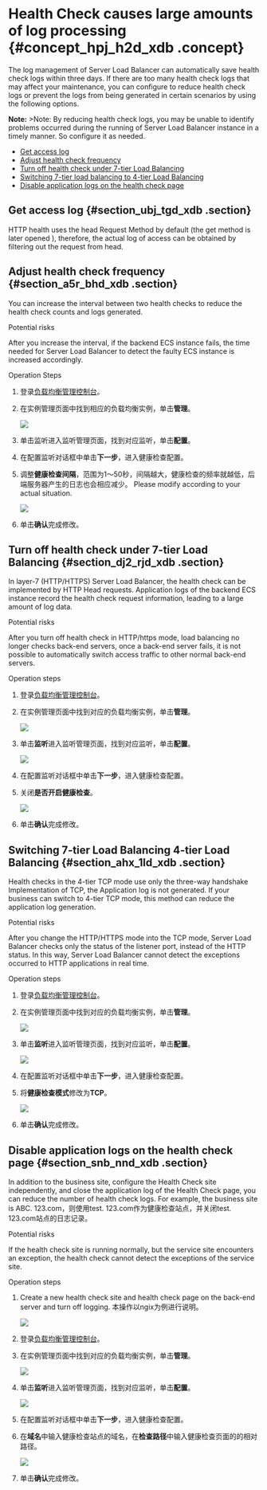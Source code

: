 # Health Check causes large amounts of log processing {#concept_hpj_h2d_xdb .concept}

The log management of Server Load Balancer can automatically save health check logs within three days. If there are too many health check logs that may affect your maintenance, you can configure to reduce health check logs or prevent the logs from being generated in certain scenarios by using the following options.

**Note:** \>Note: By reducing health check logs, you may be unable to identify problems occurred during the running of Server Load Balancer instance in a timely manner. So configure it as needed.

-   [Get access log](#section_ubj_tgd_xdb)
-   [Adjust health check frequency](#section_a5r_bhd_xdb)
-   [Turn off health check under 7-tier Load Balancing](#section_dj2_rjd_xdb)
-   [Switching 7-tier load balancing to 4-tier Load Balancing](#section_ahx_1ld_xdb)
-   [Disable application logs on the health check page](#section_snb_nnd_xdb)

## Get access log {#section_ubj_tgd_xdb .section}

HTTP health uses the head Request Method by default \(the get method is later opened \), therefore, the actual log of access can be obtained by filtering out the request from head.

## Adjust health check frequency {#section_a5r_bhd_xdb .section}

You can increase the interval between two health checks to reduce the health check counts and logs generated.

Potential risks

After you increase the interval, if the backend ECS instance fails, the time needed for Server Load Balancer to detect the faulty ECS instance is increased accordingly.

Operation Steps

1.  登录[负载均衡管理控制台](https://slbnew.console.aliyun.com/)。
2.  在实例管理页面中找到相应的负载均衡实例，单击**管理**。

    ![](http://static-aliyun-doc.oss-cn-hangzhou.aliyuncs.com/assets/img/4302/15393432253386_en-US.png)

3.  单击监听进入监听管理页面，找到对应监听，单击**配置**。
4.  在配置监听对话框中单击**下一步**，进入健康检查配置。
5.  调整**健康检查间隔**，范围为1～50秒，间隔越大，健康检查的频率就越低，后端服务器产生的日志也会相应减少。 Please modify according to your actual situation.

    ![](http://static-aliyun-doc.oss-cn-hangzhou.aliyuncs.com/assets/img/4302/15393432253390_en-US.png)

6.  单击**确认**完成修改。

## Turn off health check under 7-tier Load Balancing {#section_dj2_rjd_xdb .section}

In layer-7 \(HTTP/HTTPS\) Server Load Balancer, the health check can be implemented by HTTP Head requests. Application logs of the backend ECS instance record the health check request information, leading to a large amount of log data.

Potential risks

After you turn off health check in HTTP/https mode, load balancing no longer checks back-end servers, once a back-end server fails, it is not possible to automatically switch access traffic to other normal back-end servers.

Operation steps

1.  登录[负载均衡管理控制台](https://slbnew.console.aliyun.com/)。
2.  在实例管理页面中找到对应的负载均衡实例，单击**管理**。

    ![](http://static-aliyun-doc.oss-cn-hangzhou.aliyuncs.com/assets/img/4302/15393432253386_en-US.png)

3.  单击**监听**进入监听管理页面，找到对应监听，单击**配置**。

    ![](http://static-aliyun-doc.oss-cn-hangzhou.aliyuncs.com/assets/img/4302/15393432253388_en-US.png)

4.  在配置监听对话框中单击**下一步**，进入健康检查配置。
5.  关闭**是否开启健康检查**。

    ![](http://static-aliyun-doc.oss-cn-hangzhou.aliyuncs.com/assets/img/4302/15393432263397_en-US.png)

6.  单击**确认**完成修改。

## Switching 7-tier Load Balancing 4-tier Load Balancing {#section_ahx_1ld_xdb .section}

Health checks in the 4-tier TCP mode use only the three-way handshake Implementation of TCP, the Application log is not generated. If your business can switch to 4-tier TCP mode, this method can reduce the application log generation.

Potential risks

After you change the HTTP/HTTPS mode into the TCP mode, Server Load Balancer checks only the status of the listener port, instead of the HTTP status. In this way, Server Load Balancer cannot detect the exceptions occurred to HTTP applications in real time.

Operation steps

1.  登录[负载均衡管理控制台](https://slbnew.console.aliyun.com/)。
2.  在实例管理页面中找到对应的负载均衡实例，单击**管理**。

    ![](http://static-aliyun-doc.oss-cn-hangzhou.aliyuncs.com/assets/img/4302/15393432253386_en-US.png)

3.  单击**监听**进入监听管理页面，找到对应监听，单击**配置**。

    ![](http://static-aliyun-doc.oss-cn-hangzhou.aliyuncs.com/assets/img/4302/15393432253388_en-US.png)

4.  在配置监听对话框中单击**下一步**，进入健康检查配置。
5.  将**健康检查模式**修改为**TCP**。

    ![](http://static-aliyun-doc.oss-cn-hangzhou.aliyuncs.com/assets/img/4302/15393432263404_en-US.png)

6.  单击**确认**完成修改。

## Disable application logs on the health check page {#section_snb_nnd_xdb .section}

In addition to the business site, configure the Health Check site independently, and close the application log of the Health Check page, you can reduce the number of health check logs. For example, the business site is ABC. 123.com，则使用test. 123.com作为健康检查站点，并关闭test. 123.com站点的日志记录。

Potential risks

If the health check site is running normally, but the service site encounters an exception, the health check cannot detect the exceptions of the service site.

Operation steps

1.  Create a new health check site and health check page on the back-end server and turn off logging. 本操作以ngix为例进行说明。

    ![](http://static-aliyun-doc.oss-cn-hangzhou.aliyuncs.com/assets/img/4302/15393432263405_en-US.png)

2.  登录[负载均衡管理控制台](https://slbnew.console.aliyun.com/?spm=a2c63.o282931.a3.9.60c23195z3tLiU)。
3.  在实例管理页面中找到对应的负载均衡实例，单击**管理**。

    ![](http://static-aliyun-doc.oss-cn-hangzhou.aliyuncs.com/assets/img/4302/15393432253386_en-US.png)

4.  单击**监听**进入监听管理页面，找到对应监听，单击**配置**。

    ![](http://static-aliyun-doc.oss-cn-hangzhou.aliyuncs.com/assets/img/4302/15393432253388_en-US.png)

5.  在配置监听对话框中单击**下一步**，进入健康检查配置。
6.  在**域名**中输入健康检查站点的域名，在**检查路径**中输入健康检查页面的的相对路径。

    ![](http://static-aliyun-doc.oss-cn-hangzhou.aliyuncs.com/assets/img/4302/15393432263414_en-US.png)

7.  单击**确认**完成修改。

